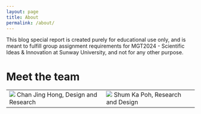 ```yaml
---
layout: page
title: About
permalink: /about/
---
```


<amp-img width="600" height="300" layout="responsive" src="http://lorempixel.com/600/300/sports"></amp-img>

This blog special report is created purely for educational use only, and is meant to fulfill group assignment requirements for MGT2024 - Scientific Ideas & Innovation at Sunway University, and not for any other purpose.

<h1 id="heading1">Meet the team</h1>
<table>
<tr>
<td>
<img src="https://scontent.fkul13-1.fna.fbcdn.net/v/t1.0-9/18301516_10211809360526191_7831231569766494874_n.jpg?_nc_cat=0&oh=132b2bc85811c85fd80387f4250c06a3&oe=5B8B2D1E"/>
Chan Jing Hong, Design and Research
</td>

<td>
<img src="https://scontent.fkul13-1.fna.fbcdn.net/v/t1.0-9/10556458_939571076132664_3212009052836509322_n.jpg?_nc_cat=0&oh=c48a3b94bb8ce890fca7bcb7f5a91e95&oe=5B9AAE68"/>
Shum Ka Poh, Research and Design
</td>
</tr>
</table>
